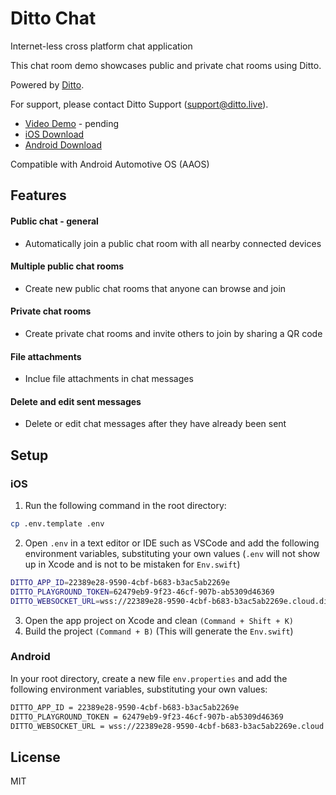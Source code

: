 # Ditto Chat

Internet-less cross platform chat application

This chat room demo showcases public and private chat rooms using Ditto.

Powered by [Ditto](https://ditto.live/).

For support, please contact Ditto Support (<support@ditto.live>).

- [Video Demo]() - pending
- [iOS Download](https://apps.apple.com/us/app/dittochat/id1450111256)
- [Android Download](https://play.google.com/store/apps/details?id=live.dittolive.chat)

Compatible with Android Automotive OS (AAOS)

## Features

#### Public chat - general
* Automatically join a public chat room with all nearby connected devices

#### Multiple public chat rooms

* Create new public chat rooms that anyone can browse and join

#### Private chat rooms
* Create private chat rooms and invite others to join by sharing a QR code

#### File attachments
* Inclue file attachments in chat messages

#### Delete and edit sent messages
* Delete or edit chat messages after they have already been sent

## Setup

### iOS

1. Run the following command in the root directory:
```bash
cp .env.template .env
```
2. Open `.env` in a text editor or IDE such as VSCode and add the following environment variables, substituting your own values (`.env` will not show up in Xcode and is not to be mistaken for `Env.swift`)
```bash
DITTO_APP_ID=22389e28-9590-4cbf-b683-b3ac5ab2269e
DITTO_PLAYGROUND_TOKEN=62479eb9-9f23-46cf-907b-ab5309d46369
DITTO_WEBSOCKET_URL=wss://22389e28-9590-4cbf-b683-b3ac5ab2269e.cloud.ditto.live
```
3. Open the app project on Xcode and clean `(Command + Shift + K)`
4. Build the project `(Command + B)` (This will generate the `Env.swift`)

### Android

In your root directory, create a new file `env.properties` and add the following environment variables, substituting your own values:
```bash
DITTO_APP_ID = 22389e28-9590-4cbf-b683-b3ac5ab2269e
DITTO_PLAYGROUND_TOKEN = 62479eb9-9f23-46cf-907b-ab5309d46369
DITTO_WEBSOCKET_URL = wss://22389e28-9590-4cbf-b683-b3ac5ab2269e.cloud.ditto.live
```

## License

MIT
